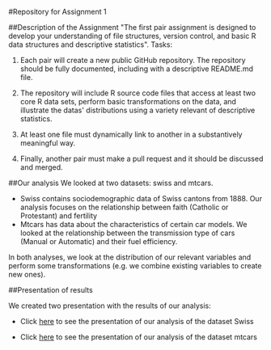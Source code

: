 #Repository for Assignment 1

##Description of the Assignment
"The first pair assignment is designed to develop your understanding of file structures, version control, and basic R data structures and descriptive statistics". 
Tasks:

1. Each pair will create a new public GitHub repository. The repository should be fully documented, including with a descriptive README.md file. 

2. The repository will include R source code files that access at least two core R data sets, perform basic transformations on the data, and illustrate the datas' distributions using a variety relevant of descriptive statistics. 

3. At least one file must dynamically link to another in a substantively meaningful way. 

4. Finally, another pair must make a pull request and it should be discussed and merged. 

##Our analysis
We looked at two datasets: swiss and mtcars. 
* Swiss contains sociodemographic data of Swiss cantons from 1888. Our analysis focuses on the relationship between faith (Catholic or Protestant) and fertility
* Mtcars has data about the characteristics of certain car models. We looked at the relationship between the transmission type of cars (Manual or Automatic) and their fuel efficiency.

In both analyses, we look at the distribution of our relevant variables and perform some transformations (e.g. we combine existing variables to create new ones).

##Presentation of results

We created two presentation with the results of our analysis:

* Click [here](https://cdn.rawgit.com/gtarriba/GabrielRepo/master/swisspres.html) to see the presentation of our analysis of the dataset Swiss

* Click [here](https://cdn.rawgit.com/gtarriba/GabrielRepo/master/mtcarspres.html) to see the presentation of our analysis of the dataset mtcars


